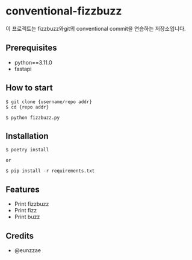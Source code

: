 # conventional-fizzbuzz

이 프로젝트는 fizzbuzz와git의 conventional commit을 연습하는 저장소입니다. 

##  Prerequisites

- python==3.11.0
- fastapi

## How to start

```shell
$ git clone {username/repo addr}
$ cd {repo addr}

$ python fizzbuzz.py
```

## Installation

```shell
$ poetry install

or

$ pip install -r requirements.txt
```

## Features

- Print fizzbuzz
- Print fizz
- Print buzz

## Credits

- @eunzzae

